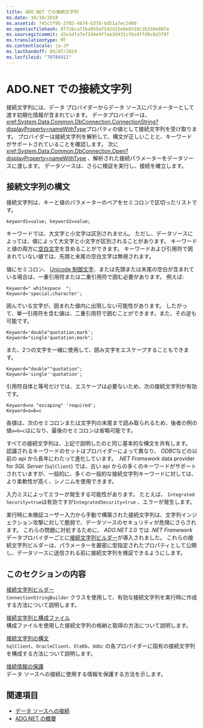 ```yaml
---
title: ADO.NET での接続文字列
ms.date: 10/10/2018
ms.assetid: 745c5f95-2f02-4674-b378-6d51a7ec2490
ms.openlocfilehash: 8f726ca71ba955ef542d15e0e8318c2b310e607e
ms.sourcegitcommit: d2e1dfa7ef2d4e9ffae3d431cf6a4ffd9c8d378f
ms.translationtype: MT
ms.contentlocale: ja-JP
ms.lasthandoff: 09/07/2019
ms.locfileid: "70784911"
---
```

# <a name="connection-strings-in-adonet"></a>ADO.NET での接続文字列

接続文字列には、データ プロバイダーからデータ ソースにパラメーターとして渡す初期化情報が含まれています。 データプロバイダーは、 <xref:System.Data.Common.DbConnection.ConnectionString?displayProperty=nameWithType>プロパティの値として接続文字列を受け取ります。 プロバイダーは接続文字列を解析して、構文が正しいことと、キーワードがサポートされていることを確認します。 次に<xref:System.Data.Common.DbConnection.Open?displayProperty=nameWithType> 、解析された接続パラメーターをデータソースに渡します。 データソースは、さらに検証を実行し、接続を確立します。

## <a name="connection-string-syntax"></a>接続文字列の構文

接続文字列は、キーと値のパラメーターのペアをセミコロンで区切ったリストです。

```
keyword1=value; keyword2=value;
```

キーワードでは、大文字と小文字は区別されません。 ただし、データソースによっては、値によって大文字と小文字が区別されることがあります。 キーワードと値の両方に[空白文字](https://en.wikipedia.org/wiki/Whitespace_character#Unicode)を含めることができます。 キーワードおよび引用符で囲まれていない値では、先頭と末尾の空白文字は無視されます。

値にセミコロン、 [Unicode 制御文字](https://en.wikipedia.org/wiki/Unicode_control_characters)、または先頭または末尾の空白が含まれている場合は、一重引用符または二重引用符で囲む必要があります。 例えば:

```
Keyword=" whitespace  ";
Keyword='special;character';
```

囲んでいる文字が、囲まれた値内に出現しない可能性があります。 したがって、単一引用符を含む値は、二重引用符で囲むことができます。また、その逆も可能です。

```
Keyword='double"quotation;mark';
Keyword="single'quotation;mark";
```

また、2つの文字を一緒に使用して、囲み文字をエスケープすることもできます。

```
Keyword="double""quotation";
Keyword='single''quotation';
```

引用符自体と等号だけでは、エスケープは必要ないため、次の接続文字列が有効です。

```
Keyword=no "escaping" 'required';
Keyword=a=b=c
```

各値は、次のセミコロンまたは文字列の末尾まで読み取られるため、後者の例の値`a=b=c`はになり、最後のセミコロンは省略可能です。

すべての接続文字列は、上記で説明したのと同じ基本的な構文を共有します。 認識されるキーワードのセットはプロバイダーによって異なり、 *ODBC*などの以前の api から長年にわたって進化しています。 *.NET Framework* data provider for *SQL Server* (`SqlClient`) では、古い api からの多くのキーワードがサポートされていますが、一般的に、多くの一般的な接続文字列キーワードに対しては、より柔軟性が高く、シノニムを使用できます。

入力ミスによってエラーが発生する可能性があります。 たとえば、 `Integrated Security=true`は有効ですが`IntegratedSecurity=true` 、エラーが発生します。

実行時に未検証ユーザー入力から手動で構築された接続文字列は、文字列インジェクション攻撃に対して脆弱で、データソースのセキュリティが危険にさらされます。 これらの問題に対処するために、 *ADO.NET* 2.0 では *.NET Framework*データプロバイダーごとに[接続文字列ビルダー](connection-string-builders.md)が導入されました。 これらの接続文字列ビルダーは、パラメーターを厳密に型指定されたプロパティとして公開し、データソースに送信される前に接続文字列を検証できるようにします。

## <a name="in-this-section"></a>このセクションの内容

[接続文字列ビルダー](connection-string-builders.md)\
`ConnectionStringBuilder` クラスを使用して、有効な接続文字列を実行時に作成する方法について説明します。

[接続文字列と構成ファイル](connection-strings-and-configuration-files.md)\
構成ファイルを使用した接続文字列の格納と取得の方法について説明します。

[接続文字列の構文](connection-string-syntax.md)\
`SqlClient`、`OracleClient`、`OleDb`、`Odbc` の各プロバイダーに固有の接続文字列を構成する方法について説明します。

[接続情報の保護](protecting-connection-information.md)\
データ ソースへの接続に使用する情報を保護する方法を示します。

## <a name="see-also"></a>関連項目

- [データ ソースへの接続](/cpp/data/odbc/connecting-to-a-data-source)
- [ADO.NET の概要](ado-net-overview.md)

